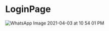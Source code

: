 # LoginPage
![WhatsApp Image 2021-04-03 at 10 54 01 PM](https://user-images.githubusercontent.com/72748396/113486394-13ba0a80-94d0-11eb-85fb-e8a8667ceff5.jpeg)
